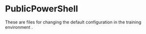 # PublicPowerShell
These are files for changing the default configuration in the training environment
.
